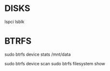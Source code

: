 # DISKS
lspci
lsblk

# BTRFS
sudo btrfs device stats /mnt/data

sudo btrfs device scan
sudo btrfs filesystem show